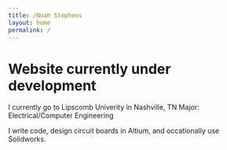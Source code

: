 ```yaml
---
title: /Noah Stephens
layout: home
permalink: /
---
```


Website currently under development
====================================

I currently go to Lipscomb Univerity in Nashville, TN
Major: Electrical/Computer Engineering
`` ``

I write code, design circuit boards in Altium, and occationally use Solidworks.
````
        

````
